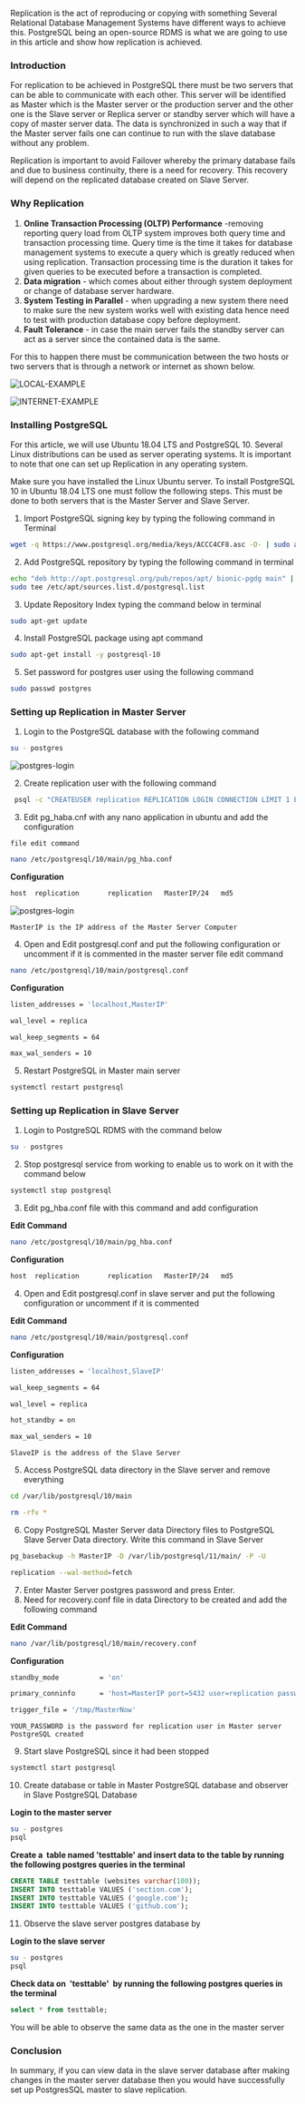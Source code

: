 Replication is the act of reproducing or copying with something Several Relational Database Management Systems have different ways to achieve this. PostgreSQL being an open-source RDMS is what we are going to use in this article and show how replication is achieved.

### Introduction

For replication to be achieved in PostgreSQL there must be two servers that can be able to communicate with each other. This server will be identified as Master which is the Master server or the production server and the other one is the Slave server or Replica server or standby server which will have a copy of master server data. The data is synchronized in such a way that if the Master server fails one can continue to run with the slave database without any problem.

Replication is important to avoid Failover whereby the primary database fails and due to business continuity, there is a need for recovery. This recovery will depend on the replicated database created on Slave Server.

### Why Replication

1. **Online Transaction Processing (OLTP) Performance** -removing reporting query load from OLTP system improves both query time and transaction processing time. Query time is the time it takes for database management systems to execute a query which is greatly reduced when using replication. Transaction processing time is the duration it takes for given queries to be executed before a transaction is completed.
2. **Data migration** \- which comes about either through system deployment or change of database server hardware\.
3. **System Testing in Parallel** \- when upgrading a new system there need to make sure the new system works well with existing data hence need to test with production database copy before deployment\.
4. **Fault Tolerance** \- in case the main server fails the standby server can act as a server since the contained data is the same\.

For this to happen there must be communication between the two hosts or two servers that is through a network or internet as shown below.

![LOCAL-EXAMPLE](/engineering-education/how-to-replicate-postgresql-database/local-network.png)

![INTERNET-EXAMPLE](/engineering-education/how-to-replicate-postgresql-database/internet-network.png)

### Installing PostgreSQL

For this article, we will use Ubuntu 18.04 LTS and PostgreSQL 10. Several Linux distributions can be used as server operating systems. It is important to note that one can set up Replication in any operating system.

Make sure you have installed the Linux Ubuntu server. To install PostgreSQL 10 in Ubuntu 18.04 LTS one must follow the following steps. This must be done to both servers that is the Master Server and Slave Server.

1. Import PostgreSQL signing key by typing the following command in Terminal

```bash
wget -q https://www.postgresql.org/media/keys/ACCC4CF8.asc -O- | sudo apt-key add -
```

2. Add PostgreSQL repository by typing the following command in terminal

```bash
echo "deb http://apt.postgresql.org/pub/repos/apt/ bionic-pgdg main" | 
sudo tee /etc/apt/sources.list.d/postgresql.list
```

3. Update Repository Index typing the command below in terminal

```bash
sudo apt-get update
```

4. Install PostgreSQL package using apt command

```bash
sudo apt-get install -y postgresql-10
```

5. Set password for postgres user using the following command

```bash
sudo passwd postgres
```

### Setting up Replication in Master Server

1. Login to the PostgreSQL database with the following command

```bash
su - postgres
```

![postgres-login](/engineering-education/how-to-replicate-postgresql-database/postgres-login.png)

2. Create replication user with the following command

```bash
 psql -c "CREATEUSER replication REPLICATION LOGIN CONNECTION LIMIT 1 ENCRYPTED PASSWORD'YOUR_PASSWORD';"
```

3. Edit pg\_haba.cnf with any nano application in ubuntu and add the configuration

`file edit command`

```bash
nano /etc/postgresql/10/main/pg_hba.conf
```

**Configuration**

```bash
host  replication       replication   MasterIP/24   md5
```

![postgres-login](/engineering-education/how-to-replicate-postgresql-database/pg_hba-edit.png)

`MasterIP is the IP address of the Master Server Computer`

4. Open and Edit postgresql.conf and put the following configuration or uncomment if it is commented in the master server
file edit command

```bash
nano /etc/postgresql/10/main/postgresql.conf
```

**Configuration**

```bash
listen_addresses = 'localhost,MasterIP'

wal_level = replica

wal_keep_segments = 64

max_wal_senders = 10
```

5. Restart PostgreSQL in Master main server

```bash
systemctl restart postgresql
```

### Setting up Replication in Slave Server

1. Login to PostgreSQL RDMS with the command below

```bash
su - postgres
```

2. Stop postgresql service from working to enable us to work on it with the command below

```bash
systemctl stop postgresql
```

3. Edit pg\_hba.conf file with this command and add configuration

**Edit Command**

```bash
nano /etc/postgresql/10/main/pg_hba.conf
```

**Configuration**

```bash
host  replication       replication   MasterIP/24   md5
```

4. Open and Edit postgresql.conf<span style="mso-spacerun:yes">&nbsp;</span>in slave server and put the following configuration or uncomment if it is commented

**Edit Command**

```bash
nano /etc/postgresql/10/main/postgresql.conf
```

**Configuration**

```bash
listen_addresses = 'localhost,SlaveIP'

wal_keep_segments = 64

wal_level = replica

hot_standby = on

max_wal_senders = 10
```

`SlaveIP is the address of the Slave Server`

5. Access PostgreSQL data directory in the Slave server and remove everything

```bash
cd /var/lib/postgresql/10/main
```

```bash
rm -rfv *
```

6. Copy PostgreSQL Master Server data Directory files to PostgreSQL Slave Server Data directory. Write this command in Slave Server

```bash
pg_basebackup -h MasterIP -D /var/lib/postgresql/11/main/ -P -U

replication --wal-method=fetch
```

7. Enter Master Server postgres password and press Enter.
8. Need for recovery.conf file in data Directory to be created and add the following command

**Edit Command**

```bash
nano /var/lib/postgresql/10/main/recovery.conf
```

**Configuration**

```bash
standby_mode          = 'on'

primary_conninfo      = 'host=MasterIP port=5432 user=replication password=YOUR_PASSWORD'

trigger_file = '/tmp/MasterNow'
```

`YOUR_PASSWORD is the password for replication user in Master server PostgreSQL created`

9. Start slave PostgreSQL since it had been stopped

```bash
systemctl start postgresql
```

10. Create database or table in Master PostgreSQL database and observer in Slave PostgreSQL Database

**Login to the master server**

```bash
su - postgres
psql
```

**Create a  table named 'testtable' and insert data to the table by running the following postgres queries in the terminal**

```sql
CREATE TABLE testtable (websites varchar(100));
INSERT INTO testtable VALUES ('section.com');
INSERT INTO testtable VALUES ('google.com');
INSERT INTO testtable VALUES ('github.com');
```

11. Observe the slave server postgres database by

**Login to the slave server**

```bash
su - postgres
psql
```

**Check data on  'testtable'  by running the following postgres queries in the terminal**

```sql
select * from testtable;
```

You will be able to observe the same data as the one in the master server

### Conclusion

In summary, if you can view data in the slave server database after making changes in the master server database then you would have successfully set up PostgresSQL master to slave replication.